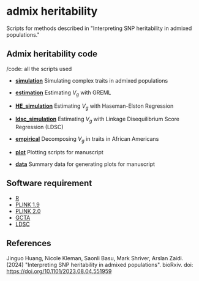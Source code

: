 # admix heritability
Scripts for methods described in "Interpreting SNP heritability in admixed populations."

## Admix heritability code

/code: all the scripts used

- [**simulation**](https://github.com/jinguohuang/admix_heritability/tree/master/code/simulation) Simulating complex traits in admixed populations

- [**estimation**](https://github.com/jinguohuang/admix_heritability/tree/master/code/estimation) Estimating ${V}_g$ with GREML

- [**HE_simulation**](https://github.com/jinguohuang/admix_heritability/tree/master/code/HE_simulation) Estimating ${V}_g$ with Haseman-Elston Regression

- [**ldsc_simulation**](https://github.com/jinguohuang/admix_heritability/tree/master/code/ldsc_simulation) Estimating ${V}_g$ with Linkage Disequilibrium Score Regression (LDSC)

- [**empirical**](https://github.com/jinguohuang/admix_heritability/tree/master/code/empirical) Decomposing ${V}_g$ in traits in African Americans

- [**plot**](https://github.com/jinguohuang/admix_heritability/tree/master/code/plot) Plotting scripts for manuscript

- [**data**](https://github.com/jinguohuang/admix_heritability/tree/master/code/data) Summary data for generating plots for manuscript
  
## Software requirement
- [R](https://www.r-project.org/)
- [PLINK 1.9](https://www.cog-genomics.org/plink/)
- [PLINK 2.0](https://www.cog-genomics.org/plink/2.0/)
- [GCTA](https://github.com/jianyangqt/gcta)
- [LDSC](https://github.com/immunogenomics/cov-ldsc)

## References
Jinguo Huang, Nicole Kleman, Saonli Basu, Mark Shriver, Arslan Zaidi. (2024) "Interpreting SNP heritability in admixed populations". bioRxiv. doi: https://doi.org/10.1101/2023.08.04.551959

